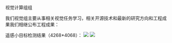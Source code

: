 
视觉计算组组

我们视觉组主要从事相关视觉任务学习，相关开源技术和最新的研究方向和工程成果我们相继公布工程成果：

遥感小目标检测结果（4268*4068）：
![](https://github.com/Eric3911/image/blob/master/airplane.png)
![](https://github.com/Eric3911/image/blob/master/figure_1_35000.png)
